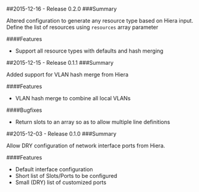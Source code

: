 ##2015-12-16 - Release 0.2.0
###Summary

Altered configuration to generate any resource type based on Hiera input.
Define the list of resources using `resources` array parameter

####Features

- Support all resource types with defaults and hash merging

##2015-12-15 - Release 0.1.1
###Summary

Added support for VLAN hash merge from Hiera

####Features

- VLAN hash merge to combine all local VLANs

####Bugfixes

- Return slots to an array so as to allow multiple line definitions

##2015-12-03 - Release 0.1.0
###Summary

Allow DRY configuration of network interface ports from Hiera.

####Features

- Default interface configuration
- Short list of Slots/Ports to be configured
- Small (DRY) list of customized ports
